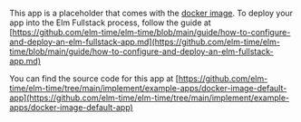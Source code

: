 This app is a placeholder that comes with the [docker image](https://hub.docker.com/r/elmfullstack/elm-fullstack/tags). To deploy your app into the Elm Fullstack process, follow the guide at [https://github.com/elm-time/elm-time/blob/main/guide/how-to-configure-and-deploy-an-elm-fullstack-app.md](https://github.com/elm-time/elm-time/blob/main/guide/how-to-configure-and-deploy-an-elm-fullstack-app.md)

You can find the source code for this app at [https://github.com/elm-time/elm-time/tree/main/implement/example-apps/docker-image-default-app](https://github.com/elm-time/elm-time/tree/main/implement/example-apps/docker-image-default-app)
